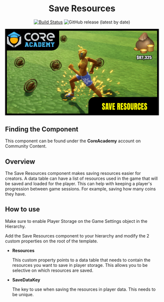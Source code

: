 <div align="center">

# Save Resources

[![Build Status](https://github.com/ManticoreGamesInc/CC-Save-Resources/workflows/CI/badge.svg)](https://github.com/ManticoreGamesInc/CC-Save-Resources/actions/workflows/ci.yml?query=workflow%3ACI%29)
![GitHub release (latest by date)](https://img.shields.io/github/v/release/ManticoreGamesInc/CC-Save-Resources?style=plastic)

![Preview](/Screenshots/Main.png)

</div>

## Finding the Component

This component can be found under the **CoreAcademy** account on Community Content.

## Overview

The Save Resources component makes saving resources easier for creators. A data table can have a list of resources used in the game that will be saved and loaded for the player. This can help with keeping a player's progression between game sessions. For example, saving how many coins they have.

## How to use

Make sure to enable Player Storage on the Game Settings object in the Hierarchy.

Add the Save Resources component to your hierarchy and modify the 2 custom properties on the root of the template.

- **Resources**

	This custom property points to a data table that needs to contain the resources you want to save in player storage. This allows you to be selective on which resources are saved.

- **SaveDataKey**

	The key to use when saving the resources in player data. This needs to be unique.

